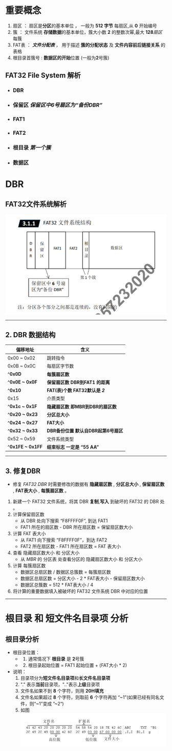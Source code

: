 # 重要概念
  1. 扇区 ： 扇区是**分区**的基本单位 ， 一般为 **512 字节** 每扇区,从 **0** 开始编号
  2. 簇 ： 文件系统 **存储数据**的基本单位，簇大小数 **2** 的整数次幂,最大 **128**_扇区_ 每簇
  3. FAT表 ： _**文件分配表**_ ， 用于描述 **簇的分配状态** 及 **文件内容前后链接关系** 的表格
  4. 根目录首簇号 : **数据区的开始**位置 (一般为**2**号簇)

 ## FAT32 File System 解析
  - ### DBR
  - ### 保留区 _保留区中6号扇区为“备份DBR”_
  - ### FAT1
  - ### FAT2
  - ### 根目录 _**第一个簇**_
  - ### 数据区
# DBR
  ## FAT32文件系统解析
  ![FAT32-File-System](./images/FAT32/FAT32-1.png)
  ___
## 2. DBR 数据结构
| 偏移地址  | 含义  |
|  ----  | ----  |
| 0x00 ~ 0x02 | 跳转指令 |
| 0x0B ~ 0x0C | 每扇区字节数 |
| ^**0x0D** | **每簇扇区数** |
| ^**0x0E ~ 0x0F**| **保留扇区数 DBR到FAT1 的距离** |
| ^**0x10** | **FAT(表)个数** **FAT32默认是** **_2_** |
| 0x15 | 介质类型 |
| ^**0x1c ~ 0x1F**| **隐藏扇区数 即MBR到DBR的扇区数** |
| ^**0x20 ~ 0x23**| **分区总大小** | 
| ^**0x24 ~ 0x27**| **FAT大小** |
| ^**0x32 ~ 0x33**| **DBR备份位置 默认自DBR起第6号扇区** |
| 0x52 ~ 0x59| 文件系统类型 |
| ^**0x1FE ~ 0x1FF** | **结束标志 一定是 “55 AA”** |
---
## 3. 修复DBR
  - 修复 _FAT32 DBR_ 时需要修改的数据有 **隐藏扇区数** , **分区总大小** , **保留扇区数** , **FAT表大小** , **每簇扇区数** 。
  1. 新建一个 FAT32 文件系统，将其 DBR **复制**,**写入** 到破坏的 FAT32 的 DBR 处 。
  2. 计算保留扇区数
     - 从 DBR 处向下搜索 “F8FFFF0F”, 到达 FAT1
     - FAT1 所在的扇区数 - DBR 所在扇区数 = 保留扇区数大小
  3. 计算 FAT 表大小
     - 从 FAT1 向下搜索 “F8FFFF0F”，到达 FAT2
     - FAT2 所在扇区数 - FAT1 所在扇区数 = FAT 表大小
  4. 查看 隐藏扇区数大小 和 分区大小
     - 从 _MBR_ 的 分区表 处查看分区的 隐藏扇区数大小 和 分区大小  
  5. 计算 每簇扇区数
     - 数据区总扇区数 / 数据区总簇数 = 每簇扇区数
     - 数据区总扇区数 = 分区大小 - 2 * FAT表大小 - 保留扇区数大小
     - 数据区总簇数 = 512 * FAT表大小 / 4
  6. 将计算的重要数据填入被破坏的 FAT32 文件系统 DBR 中对应的位置
---
# 根目录 和 短文件名目录项 分析
## 根目录分析
   - 根目录位置：
      - 1. 通常情况下 **根目录** 是 **2**号簇
      - 2. 根目录起始位置 = FAT1 起始位置 + (FAT大小 * 2)
   - 说明：
       1.  目录项分为**短文件名目录项**和**长文件名目录项**
       2.  "." 表示**当前**目录项，".."表示**上级**目录项
       3.  文件名如果不到 **8** 个字符，则用 **20H填充**
       4.  文件名如果超过 **8** 个字符，则取前 **6** 个字符再加 “~1”(如果已经有同名文件，则“~1”变成 ”~2“)
       5.  如图 
      ![短文件名目录项解析](./images/FAT32/FAT32-2.png)